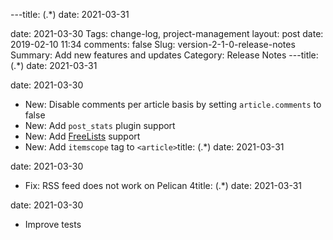 ---title: (.*)
date: 2021-03-31

date: 2021-03-30
Tags: change-log, project-management
layout: post
date: 2019-02-10 11:34
comments: false
Slug: version-2-1-0-release-notes
Summary: Add new features and updates
Category: Release Notes
---title: (.*)
date: 2021-03-31

date: 2021-03-30

- New: Disable comments per article basis by setting `article.comments` to false
- New: Add `post_stats` plugin support
- New: Add [FreeLists](https://www.freelists.org/) support
- New: Add `itemscope` tag to `<article>`title: (.*)
date: 2021-03-31

date: 2021-03-30

- Fix: RSS feed does not work on Pelican 4title: (.*)
date: 2021-03-31

date: 2021-03-30

- Improve tests
